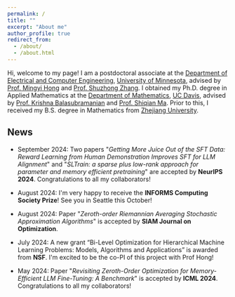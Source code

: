 ```yaml
---
permalink: /
title: ""
excerpt: "About me"
author_profile: true
redirect_from: 
  - /about/
  - /about.html
---
```


Hi, welcome to my page! I am a postdoctoral associate at the [Department of Electrical and Computer Engineering](https://cse.umn.edu/ece), [University of Minnesota](https://twin-cities.umn.edu/), advised by [Prof. Mingyi Hong](https://people.ece.umn.edu/~mhong/mingyi.html) and [Prof. Shuzhong Zhang](https://sites.google.com/umn.edu/shuzhong-zhang). I obtained my Ph.D. degree in Applied Mathematics at the [Department of Mathematics](https://math.ucdavis.edu/), [UC Davis](https://www.ucdavis.edu/), advised by [Prof. Krishna Balasubramanian](https://sites.google.com/view/kriznakumar/) and [Prof. Shiqian Ma](https://sqma.rice.edu/). Prior to this, I received my B.S. degree in Mathematics from [Zhejiang University](http://www.zju.edu.cn/english/). 

## News

- September 2024: Two papers "*Getting More Juice Out of the SFT Data: Reward Learning from Human Demonstration Improves SFT for LLM Alignment*" and "*SLTrain: a sparse plus low-rank approach for parameter and memory efficient pretraining*" are accepted by **NeurIPS 2024**. Congratulations to all my collaborators!

- August 2024: I'm very happy to receive the **INFORMS Computing Society Prize**! See you in Seattle this October!

- August 2024: Paper "*Zeroth-order Riemannian Averaging Stochastic Approximation Algorithms*" is accepted by **SIAM Journal on Optimization**.

- July 2024: A new grant “Bi-Level Optimization for Hierarchical Machine Learning Problems: Models, Algorithms and Applications” is awarded from **NSF**. I'm excited to be the co-PI of this project with Prof Hong!

- May 2024: Paper "*Revisiting Zeroth-Order Optimization for Memory-Efficient LLM Fine-Tuning: A Benchmark*" is accepted by **ICML 2024**. Congratulations to all my collaborators!
